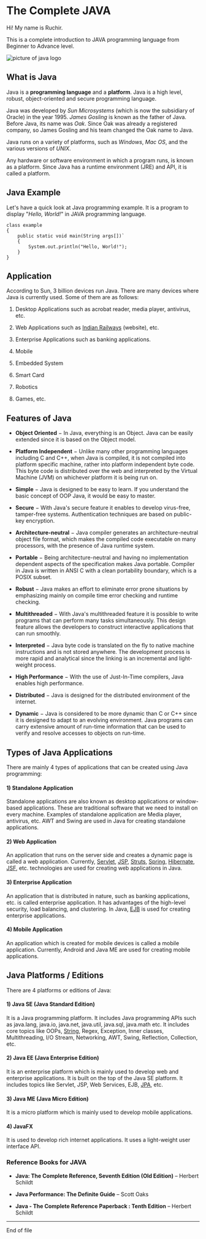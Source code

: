 #  The Complete JAVA

Hi! My name is Ruchir.

  

This is a complete introduction to JAVA programming language from Beginner to Advance level.

  

![picture of java logo](https://tinyurl.com/y3lszoyh)

  

##  What is Java

  

Java is a **programming language** and a **platform**. Java is a high level, robust, object-oriented and secure programming language.

  

Java was developed by _Sun Microsystems_ (which is now the subsidiary of Oracle) in the year 1995. _James Gosling_ is known as the father of Java. Before Java, its name was _Oak_. Since Oak was already a registered company, so James Gosling and his team changed the Oak name to Java.

  

Java runs on a variety of platforms, such as *Windows*, *Mac OS*, and the various versions of *UNIX*.

  

Any hardware or software environment in which a program runs, is known as a platform. Since Java has a runtime environment (JRE) and API, it is called a platform.

  
  
  
  

##  Java Example

  

Let's have a quick look at Java programming example. It is a program to display "*Hello, World!*" in JAVA programming language.

  

    class example
    {
    	public static void main(String args[])`
    	{
    		System.out.println("Hello, World!");
    	}
    }

  
  
  

##  Application

  

According to Sun, 3 billion devices run Java. There are many devices where Java is currently used. Some of them are as follows:

  

1. Desktop Applications such as acrobat reader, media player, antivirus, etc.

2. Web Applications such as [Indian Railways](https://www.irctc.co.in/) (website), etc.

3. Enterprise Applications such as banking applications.

4. Mobile

5. Embedded System

6. Smart Card

7. Robotics

8. Games, etc.

  
  
  

##  Features of Java

  

-  **Object Oriented** − In Java, everything is an Object. Java can be easily extended since it is based on the Object model.

-  **Platform Independent** − Unlike many other programming languages including C and C++, when Java is compiled, it is not compiled into platform specific machine, rather into platform independent byte code. This byte code is distributed over the web and interpreted by the Virtual Machine (JVM) on whichever platform it is being run on.

-  **Simple** − Java is designed to be easy to learn. If you understand the basic concept of OOP Java, it would be easy to master.

-  **Secure** − With Java's secure feature it enables to develop virus-free, tamper-free systems. Authentication techniques are based on public-key encryption.

-  **Architecture-neutral** − Java compiler generates an architecture-neutral object file format, which makes the compiled code executable on many processors, with the presence of Java runtime system.

-  **Portable** − Being architecture-neutral and having no implementation dependent aspects of the specification makes Java portable. Compiler in Java is written in ANSI C with a clean portability boundary, which is a POSIX subset.

-  **Robust** − Java makes an effort to eliminate error prone situations by emphasizing mainly on compile time error checking and runtime checking.

-  **Multithreaded** − With Java's multithreaded feature it is possible to write programs that can perform many tasks simultaneously. This design feature allows the developers to construct interactive applications that can run smoothly.

-  **Interpreted** − Java byte code is translated on the fly to native machine instructions and is not stored anywhere. The development process is more rapid and analytical since the linking is an incremental and light-weight process.

-  **High Performance** − With the use of Just-In-Time compilers, Java enables high performance.

-  **Distributed** − Java is designed for the distributed environment of the internet.

-  **Dynamic** − Java is considered to be more dynamic than C or C++ since it is designed to adapt to an evolving environment. Java programs can carry extensive amount of run-time information that can be used to verify and resolve accesses to objects on run-time.

  
  
  

##  Types of Java Applications

  

There are mainly 4 types of applications that can be created using Java programming:

  

####  1) Standalone Application

  

Standalone applications are also known as desktop applications or window-based applications. These are traditional software that we need to install on every machine. Examples of standalone application are Media player, antivirus, etc. AWT and Swing are used in Java for creating standalone applications.

  

####  2) Web Application

  

An application that runs on the server side and creates a dynamic page is called a web application. Currently, [Servlet](https://www.javatpoint.com/servlet-tutorial), [JSP](https://www.javatpoint.com/jsp-tutorial), [Struts](https://www.javatpoint.com/struts-2-tutorial), [Spring](https://www.javatpoint.com/spring-tutorial), [Hibernate](https://www.javatpoint.com/hibernate-tutorial), [JSF](https://www.javatpoint.com/jsf-tutorial), etc. technologies are used for creating web applications in Java.

  

####  3) Enterprise Application

  

An application that is distributed in nature, such as banking applications, etc. is called enterprise application. It has advantages of the high-level security, load balancing, and clustering. In Java, [EJB](https://www.javatpoint.com/ejb-tutorial) is used for creating enterprise applications.

  

####  4) Mobile Application

  

An application which is created for mobile devices is called a mobile application. Currently, Android and Java ME are used for creating mobile applications.

  
  
  

##  Java Platforms / Editions

  

There are 4 platforms or editions of Java:

  

####  1) Java SE (Java Standard Edition)

  

It is a Java programming platform. It includes Java programming APIs such as java.lang, java.io, java.net, java.util, java.sql, java.math etc. It includes core topics like OOPs, [String](https://www.javatpoint.com/java-string), Regex, Exception, Inner classes, Multithreading, I/O Stream, Networking, AWT, Swing, Reflection, Collection, etc.

  

####  2) Java EE (Java Enterprise Edition)

  

It is an enterprise platform which is mainly used to develop web and enterprise applications. It is built on the top of the Java SE platform. It includes topics like Servlet, JSP, Web Services, EJB, [JPA](https://www.javatpoint.com/jpa-tutorial), etc.

  

####  3) Java ME (Java Micro Edition)

  

It is a micro platform which is mainly used to develop mobile applications.

  

####  4) JavaFX

  

It is used to develop rich internet applications. It uses a light-weight user interface API.

  

###  Reference Books for JAVA

  
-  **Java: The Complete Reference, Seventh Edition (Old Edition)** – Herbert Schildt

-  **Java Performance: The Definite Guide** – Scott Oaks

-  **Java - The Complete Reference Paperback : Tenth Edition** – Herbert Schildt

------

End of file
